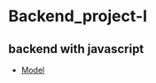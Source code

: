 # Backend_project-I
## backend with javascript
- [Model](https://app.eraser.io/workspace/YtPqZ1VogxGy1jzIDkzj)
